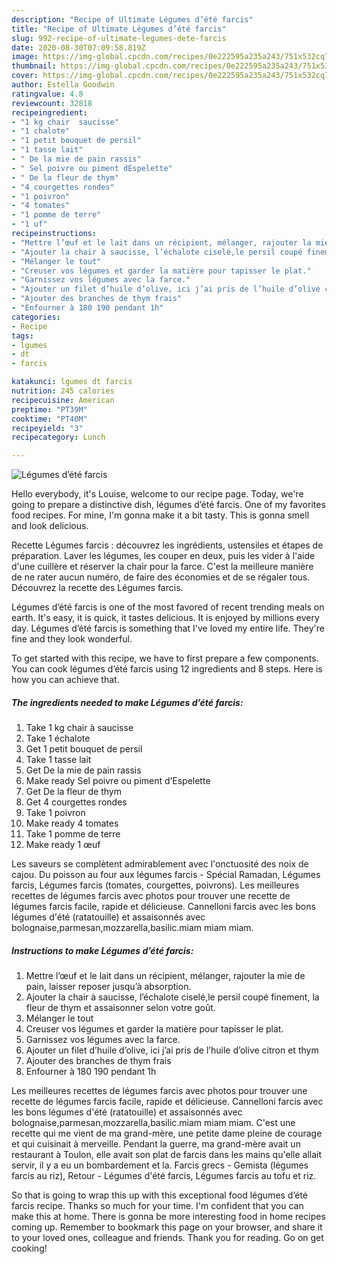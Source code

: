 ```yaml
---
description: "Recipe of Ultimate Légumes d’été farcis"
title: "Recipe of Ultimate Légumes d’été farcis"
slug: 992-recipe-of-ultimate-legumes-dete-farcis
date: 2020-08-30T07:09:58.819Z
image: https://img-global.cpcdn.com/recipes/0e222595a235a243/751x532cq70/legumes-dete-farcis-photo-principale-de-la-recette.jpg
thumbnail: https://img-global.cpcdn.com/recipes/0e222595a235a243/751x532cq70/legumes-dete-farcis-photo-principale-de-la-recette.jpg
cover: https://img-global.cpcdn.com/recipes/0e222595a235a243/751x532cq70/legumes-dete-farcis-photo-principale-de-la-recette.jpg
author: Estella Goodwin
ratingvalue: 4.8
reviewcount: 32818
recipeingredient:
- "1 kg chair  saucisse"
- "1 chalote"
- "1 petit bouquet de persil"
- "1 tasse lait"
- " De la mie de pain rassis"
- " Sel poivre ou piment dEspelette"
- " De la fleur de thym"
- "4 courgettes rondes"
- "1 poivron"
- "4 tomates"
- "1 pomme de terre"
- "1 uf"
recipeinstructions:
- "Mettre l’œuf et le lait dans un récipient, mélanger, rajouter la mie de pain, laisser reposer jusqu’à absorption."
- "Ajouter la chair à saucisse, l’échalote ciselé,le persil coupé finement, la fleur de thym et assaisonner selon votre goût."
- "Mélanger le tout"
- "Creuser vos légumes et garder la matière pour tapisser le plat."
- "Garnissez vos légumes avec la farce."
- "Ajouter un filet d’huile d’olive, ici j’ai pris de l’huile d’olive citron et thym"
- "Ajouter des branches de thym frais"
- "Enfourner à 180 190 pendant 1h"
categories:
- Recipe
tags:
- lgumes
- dt
- farcis

katakunci: lgumes dt farcis 
nutrition: 245 calories
recipecuisine: American
preptime: "PT39M"
cooktime: "PT40M"
recipeyield: "3"
recipecategory: Lunch

---
```



![Légumes d’été farcis](https://img-global.cpcdn.com/recipes/0e222595a235a243/751x532cq70/legumes-dete-farcis-photo-principale-de-la-recette.jpg)

Hello everybody, it's Louise, welcome to our recipe page. Today, we're going to prepare a distinctive dish, légumes d’été farcis. One of my favorites food recipes. For mine, I'm gonna make it a bit tasty. This is gonna smell and look delicious.

Recette Légumes farcis : découvrez les ingrédients, ustensiles et étapes de préparation. Laver les légumes, les couper en deux, puis les vider à l&#39;aide d&#39;une cuillère et réserver la chair pour la farce. C&#39;est la meilleure manière de ne rater aucun numéro, de faire des économies et de se régaler tous. Découvrez la recette des Légumes farcis.

Légumes d’été farcis is one of the most favored of recent trending meals on earth. It's easy, it is quick, it tastes delicious. It is enjoyed by millions every day. Légumes d’été farcis is something that I've loved my entire life. They're fine and they look wonderful.


To get started with this recipe, we have to first prepare a few components. You can cook légumes d’été farcis using 12 ingredients and 8 steps. Here is how you can achieve that.

<!--inarticleads1-->

##### The ingredients needed to make Légumes d’été farcis:

1. Take 1 kg chair à saucisse
1. Take 1 échalote
1. Get 1 petit bouquet de persil
1. Take 1 tasse lait
1. Get  De la mie de pain rassis
1. Make ready  Sel poivre ou piment d’Espelette
1. Get  De la fleur de thym
1. Get 4 courgettes rondes
1. Take 1 poivron
1. Make ready 4 tomates
1. Take 1 pomme de terre
1. Make ready 1 œuf


Les saveurs se complètent admirablement avec l&#39;onctuosité des noix de cajou. Du poisson au four aux légumes farcis - Spécial Ramadan, Légumes farcis, Légumes farcis (tomates, courgettes, poivrons). Les meilleures recettes de légumes farcis avec photos pour trouver une recette de légumes farcis facile, rapide et délicieuse. Cannelloni farcis avec les bons légumes d&#39;été (ratatouille) et assaisonnés avec bolognaise,parmesan,mozzarella,basilic.miam miam miam. 

<!--inarticleads2-->

##### Instructions to make Légumes d’été farcis:

1. Mettre l’œuf et le lait dans un récipient, mélanger, rajouter la mie de pain, laisser reposer jusqu’à absorption.
1. Ajouter la chair à saucisse, l’échalote ciselé,le persil coupé finement, la fleur de thym et assaisonner selon votre goût.
1. Mélanger le tout
1. Creuser vos légumes et garder la matière pour tapisser le plat.
1. Garnissez vos légumes avec la farce.
1. Ajouter un filet d’huile d’olive, ici j’ai pris de l’huile d’olive citron et thym
1. Ajouter des branches de thym frais
1. Enfourner à 180 190 pendant 1h


Les meilleures recettes de légumes farcis avec photos pour trouver une recette de légumes farcis facile, rapide et délicieuse. Cannelloni farcis avec les bons légumes d&#39;été (ratatouille) et assaisonnés avec bolognaise,parmesan,mozzarella,basilic.miam miam miam. C&#39;est une recette qui me vient de ma grand-mère, une petite dame pleine de courage et qui cuisinait à merveille. Pendant la guerre, ma grand-mère avait un restaurant à Toulon, elle avait son plat de farcis dans les mains qu&#39;elle allait servir, il y a eu un bombardement et la. Farcis grecs - Gemista (légumes farcis au riz), Retour - Légumes d&#39;été farcis, Légumes farcis au tofu et riz. 

So that is going to wrap this up with this exceptional food légumes d’été farcis recipe. Thanks so much for your time. I'm confident that you can make this at home. There is gonna be more interesting food in home recipes coming up. Remember to bookmark this page on your browser, and share it to your loved ones, colleague and friends. Thank you for reading. Go on get cooking!
